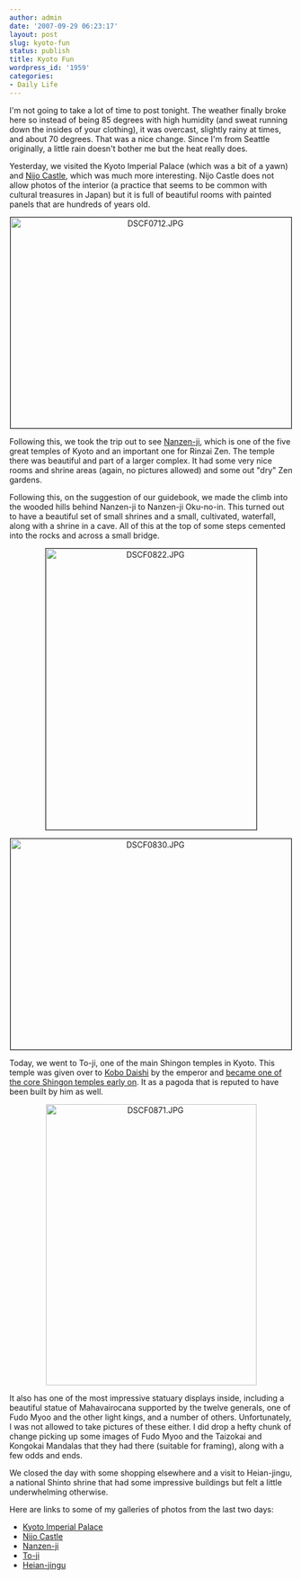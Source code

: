 ```yaml
---
author: admin
date: '2007-09-29 06:23:17'
layout: post
slug: kyoto-fun
status: publish
title: Kyoto Fun
wordpress_id: '1959'
categories:
- Daily Life
---
```

I'm not going to take a lot of time to post tonight. The weather finally broke here so instead of being 85 degrees with high humidity (and sweat running down the insides of your clothing), it was overcast, slightly rainy at times, and about 70 degrees. That was a nice change. Since I'm from Seattle originally, a little rain doesn't bother me but the heat really does. <lj-cut text="read the rest...">

Yesterday, we visited the Kyoto Imperial Palace (which was a bit of a yawn) and <a href="http://en.wikipedia.org/wiki/Nijo_Castle">Nijo Castle</a>, which was much more interesting. Nijo Castle does not allow photos of the interior (a practice that seems to be common with cultural treasures in Japan) but it is full of beautiful rooms with painted panels that are hundreds of years old.
<p style="text-align: center"><a href="http://www.flickr.com/photos/albill/1452190722/" title="Photo Sharing">
<img src="http://farm2.static.flickr.com/1053/1452190722_23499440dd.jpg" alt="DSCF0712.JPG" border="1" height="375" width="500" /></a></p>
Following this, we took the trip out to see <a href="http://en.wikipedia.org/wiki/Nanzen-ji">Nanzen-ji</a>, which is one of the five great temples of Kyoto and an important one for Rinzai Zen. The temple there was beautiful and part of a larger complex. It had some very nice rooms and shrine areas (again, no pictures allowed) and some out "dry" Zen gardens.

Following this, on the suggestion of our guidebook, we made the climb into the wooded hills behind Nanzen-ji to Nanzen-ji Oku-no-in. This turned out to have a beautiful set of small shrines and a small, cultivated, waterfall, along with a shrine in a cave. All of this at the top of some steps cemented into the rocks and across a small bridge.

<p style="text-align: center"><a href="http://www.flickr.com/photos/albill/1452282620/" title="Photo Sharing"><img src="http://farm2.static.flickr.com/1036/1452282620_243e100b55.jpg" alt="DSCF0822.JPG" border="1" height="500" width="375" /></a></p>

<p style="text-align: center"><a href="http://www.flickr.com/photos/albill/1451429529/" title="Photo Sharing"><img src="http://farm2.static.flickr.com/1393/1451429529_04278f1f2d.jpg" alt="DSCF0830.JPG" border="1" height="375" width="500" /></a></p>

Today, we went to To-ji, one of the main Shingon temples in Kyoto. This temple was given over to <a href="http://en.wikipedia.org/wiki/K%C5%ABkai">Kobo Daishi</a> by the emperor and <a href="http://en.wikipedia.org/wiki/K%C5%ABkai#The_T.C5.8D-ji_Period">became one of the core Shingon temples early on</a>. It as a pagoda that is reputed to have been built by him as well.

<p style="text-align: center"><a href="http://www.flickr.com/photos/albill/1456764247/" title="Photo Sharing"><img src="http://farm2.static.flickr.com/1021/1456764247_0fc79712ef.jpg" alt="DSCF0871.JPG" height="500" width="375" /></a></p>

It also has one of the most impressive statuary displays inside, including a beautiful statue of Mahavairocana supported by the twelve generals, one of Fudo Myoo and the other light kings, and a number of others. Unfortunately, I was not allowed to take pictures of these either. I did drop a hefty chunk of change picking up some images of Fudo Myoo and the Taizokai and Kongokai Mandalas that they had there (suitable for framing), along with a few odds and ends.

We closed the day with some shopping elsewhere and a visit to Heian-jingu, a national Shinto shrine that had some impressive buildings but felt a little underwhelming otherwise.

Here are links to some of my galleries of photos from the last two days:
<ul><li><a href="http://www.flickr.com/photos/albill/sets/72157602191202293/">Kyoto Imperial Palace</a></li>
<li><a href="http://www.flickr.com/photos/albill/sets/72157602183814866/">Nijo Castle</a></li>
<li><a href="http://www.flickr.com/photos/albill/sets/72157602191481133/">Nanzen-ji</a></li>
<li><a href="http://www.flickr.com/photos/albill/sets/72157602203255923/">To-ji</a></li>
<li><a href="http://www.flickr.com/photos/albill/sets/72157602203274971/">Heian-jingu</a></li></ul>
